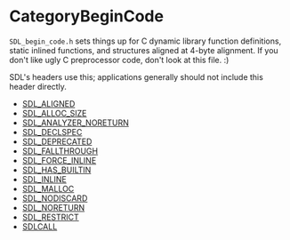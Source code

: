 # CategoryBeginCode

`SDL_begin_code.h` sets things up for C dynamic library function
definitions, static inlined functions, and structures aligned at 4-byte
alignment. If you don't like ugly C preprocessor code, don't look at this
file. :)

SDL's headers use this; applications generally should not include this
header directly.

<!-- DO NOT HAND-EDIT CATEGORY LISTS, THEY ARE AUTOGENERATED AND WILL BE OVERWRITTEN, BASED ON TAGS IN INDIVIDUAL PAGE FOOTERS. EDIT THOSE INSTEAD. -->
<!-- BEGIN CATEGORY LIST -->
- [SDL_ALIGNED](SDL_ALIGNED)
- [SDL_ALLOC_SIZE](SDL_ALLOC_SIZE)
- [SDL_ANALYZER_NORETURN](SDL_ANALYZER_NORETURN)
- [SDL_DECLSPEC](SDL_DECLSPEC)
- [SDL_DEPRECATED](SDL_DEPRECATED)
- [SDL_FALLTHROUGH](SDL_FALLTHROUGH)
- [SDL_FORCE_INLINE](SDL_FORCE_INLINE)
- [SDL_HAS_BUILTIN](SDL_HAS_BUILTIN)
- [SDL_INLINE](SDL_INLINE)
- [SDL_MALLOC](SDL_MALLOC)
- [SDL_NODISCARD](SDL_NODISCARD)
- [SDL_NORETURN](SDL_NORETURN)
- [SDL_RESTRICT](SDL_RESTRICT)
- [SDLCALL](SDLCALL)
<!-- END CATEGORY LIST -->

